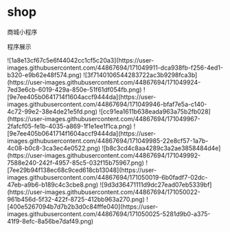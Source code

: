 # shop
商城小程序
<p>程序展示</p>
![1a8e13cf67c5e6f44042cc1cf5c20a3](https://user-images.githubusercontent.com/44867694/171049911-dca938fb-f256-4ed1-b320-e9b62e48f574.png)
![3f7140106544283722ac3b9298fca3b](https://user-images.githubusercontent.com/44867694/171049924-7ed3e6cb-6019-429a-850e-51f61df054fb.png)
![9e7ee405b0641714f1604accf9444da](https://user-images.githubusercontent.com/44867694/171049946-bfaf7e5a-c140-4c72-99e2-38e4de21e5fd.png)
![cc91ea1611b638eada963a75b2fb028](https://user-images.githubusercontent.com/44867694/171049967-2fafcf05-fe1b-4035-a869-1f1e1ee1f1ca.png)
![9e7ee405b0641714f1604accf9444da](https://user-images.githubusercontent.com/44867694/171049985-22e8cf57-1a7b-4c08-b0c8-3ca3ec4e0522.png)
![b8c3cd4c8aa4289c3a2ae3858484d4e](https://user-images.githubusercontent.com/44867694/171049992-7588e240-242f-4957-85c5-032f15b75967.png)
![7ee29b94f138ec68c9ced618cb13048](https://user-images.githubusercontent.com/44867694/171050019-6b0fadf7-02dc-47eb-a9b6-b189c4c3cbe8.png)
![9d3d36471111d9dc27ead07eb5339bf](https://user-images.githubusercontent.com/44867694/171050022-961b456d-5f32-422f-8725-412bb963a270.png)
![400e5267094b7d7b2b3d0c84fffe040](https://user-images.githubusercontent.com/44867694/171050025-5281d9b0-a375-41f9-8efc-8a56be7daf49.png)
